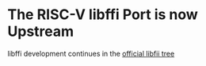 # The RISC-V libffi Port is now Upstream

libffi development continues in the [official libfii
tree](https://github.com/libffi/libffi)
